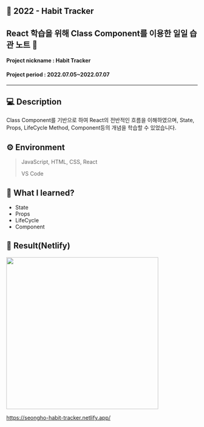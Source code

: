## 📌 2022 - Habit Tracker
## React 학습을 위해 Class Component를 이용한 일일 습관 노트 📆
#### Project nickname : Habit Tracker
#### Project period : 2022.07.05~2022.07.07
-----------------------
## 💻 Description
Class Component를 기반으로 하여 React의 전반적인 흐름을 이해하였으며, State, Props, LifeCycle Method, Component등의 개념을 학습할 수 있었습니다. 

## ⚙ Environment

> JavaScript, HTML, CSS, React
>
> VS Code

## 📝 What I learned?
- State
- Props
- LifeCycle
- Component
## 🎥 Result(Netlify)
<img src="https://user-images.githubusercontent.com/83394485/178454230-972d5139-f3db-4901-b297-e3c77ff203e9.png" height="400" width="400" />

https://seongho-habit-tracker.netlify.app/

